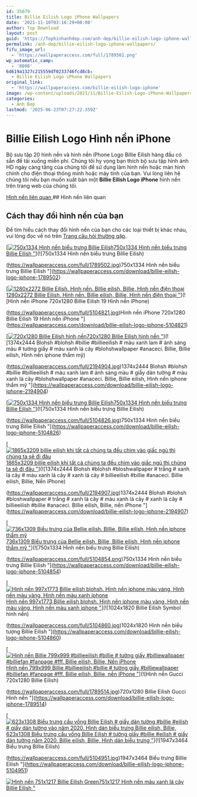 ```yaml
---
id: 35079
title: Billie Eilish Logo iPhone Wallpapers
date: '2021-11-10T03:16:29+00:00'
author: Top Download
layout: post
guid: 'https://Tophinhanhdep.com/anh-dep/billie-eilish-logo-iphone-wallpapers/'
permalink: /anh-dep/billie-eilish-logo-iphone-wallpapers/
fifu_image_url:
  - 'https://wallpaperaccess.com/full/1789501.png'
wp_automatic_camp:
  - '8098'
6d619a1327c215559df0233746fcd8cb:
  - Billie Eilish Logo iPhone Wallpapers
original_link:
  - 'https://wallpaperaccess.com/billie-eilish-logo-iphone'
image: /wp-content/uploads/2021/11/Billie-Eilish-Logo-iPhone-Wallpapers.png
categories:
  - Ảnh Đẹp
lastmod: '2025-06-23T07:27:22.359Z'
---
```

# Billie Eilish Logo Hình nền iPhone

Bộ sưu tập 20 hình nền và hình nền iPhone Logo Billie Eilish hàng đầu có sẵn để tải xuống miễn phí. Chúng tôi hy vọng bạn thích bộ sưu tập hình ảnh HD ngày càng tăng của chúng tôi để sử dụng làm hình nền hoặc màn hình chính cho điện thoại thông minh hoặc máy tính của bạn. Vui lòng liên hệ chúng tôi nếu bạn muốn xuất bản một **Billie Eilish Logo iPhone** hình nền trên trang web của chúng tôi.

[Hình nền liên quan ](#related) ## Hình nền liên quan

## Cách thay đổi hình nền của bạn

Để tìm hiểu cách thay đổi hình nền của bạn cho các loại thiết bị khác nhau, vui lòng đọc về nó trên [Trang câu hỏi thường gặp](https://tophinhanhdep.com/faq/).

  
[[![750x1334 Hình nền biểu trưng Billie Eilish](https://wallpaperaccess.com/full/1789501.png)750x1334 Hình nền biểu trưng Billie Eilish "](https://wallpaperaccess.com/download/billie-eilish-logo-iphone-1789501)](![750x1334 Hình nền biểu trưng Billie Eilish)

(https://wallpaperaccess.com/full/1789502.jpg)750x1334 Hình nền biểu trưng Billie Eilish "](https://wallpaperaccess.com/download/billie-eilish-logo-iphone-1789502)

[[![1280x2272 Billie Eilish.  Hình nền.  Billie eilish, Billie, Hình nền điện thoại](https://wallpaperaccess.com/full/2357439.png)1280x2272 Billie Eilish. Hình nền. Billie eilish, Billie, Hình nền điện thoại "](https://wallpaperaccess.com/download/billie-eilish-logo-iphone-2357439)](![Hình nền iPhone 720x1280 Billie Eilish 19 Hình nền iPhone)

(https://wallpaperaccess.com/full/5104821.jpg)Hình nền iPhone 720x1280 Billie Eilish 19 Hình nền iPhone "](https://wallpaperaccess.com/download/billie-eilish-logo-iphone-5104821)

[[![720x1280 Billie Eilish hình nền](https://wallpaperaccess.com/full/2357442.jpg)720x1280 Billie Eilish hình nền "](https://wallpaperaccess.com/download/billie-eilish-logo-iphone-2357442)](![1374x2444 Blohsh #blohsh #billie #billieeilish # màu xanh lam # ánh sáng màu # tường giấy # màu xanh lá cây #blohshwallpaper #anaceci.  Billie, Billie eilish, Hình nền iphone thẩm mỹ)

(https://wallpaperaccess.com/full/2194904.jpg)1374x2444 Blohsh #blohsh #billie #billieeilish # màu xanh lam # ánh sáng màu # giấy dán tường # màu xanh lá cây #blohshwallpaper #anaceci. Billie, Billie eilish, Hình nền iphone thẩm mỹ "](https://wallpaperaccess.com/download/billie-eilish-logo-iphone-2194904)

[[![750x1334 Hình nền biểu trưng Billie Eilish](https://wallpaperaccess.com/full/5104825.jpg)750x1334 Hình nền biểu trưng Billie Eilish "](https://wallpaperaccess.com/download/billie-eilish-logo-iphone-5104825)](![750x1334 Hình nền biểu trưng Billie Eilish)

(https://wallpaperaccess.com/full/5104826.jpg)750x1334 Hình nền biểu trưng Billie Eilish "](https://wallpaperaccess.com/download/billie-eilish-logo-iphone-5104826)

[[![1865x3209 billie eilish khi tất cả chúng ta đều chìm vào giấc ngủ thì chúng ta sẽ đi đâu](https://wallpaperaccess.com/full/1789513.jpg)1865x3209 billie eilish khi tất cả chúng ta đều chìm vào giấc ngủ thì chúng ta sẽ đi đâu "](https://wallpaperaccess.com/download/billie-eilish-logo-iphone-1789513)](![1374x2444 Blohsh #blohsh #bloshwallpaper # trắng # xanh lá cây # màu xanh lá cây # xanh lá cây # billieeilish #billie #anaceci.  Billie eilish, Billie, Nền iPhone)

(https://wallpaperaccess.com/full/2194907.jpg)1374x2444 Blohsh #blohsh #bloshwallpaper # trắng # xanh lá cây # màu xanh lá cây # xanh lá cây # billieeilish #billie #anaceci. Billie eilish, Billie, nền iPhone "](https://wallpaperaccess.com/download/billie-eilish-logo-iphone-2194907)

[[![736x1309 Biểu trưng của Bellie eilish.  Billie, Billie eilish, Hình nền iphone thẩm mỹ](https://wallpaperaccess.com/full/5104831.jpg)736x1309 Biểu trưng của Bellie eilish. Billie, Billie eilish, Hình nền iphone thẩm mỹ "](https://wallpaperaccess.com/download/billie-eilish-logo-iphone-5104831)](![750x1334 Hình nền biểu trưng Billie Eilish)

(https://wallpaperaccess.com/full/5104854.png)750x1334 Hình nền biểu trưng Billie Eilish "](https://wallpaperaccess.com/download/billie-eilish-logo-iphone-5104854)

[[![Hình nền 997x1773 Billie eilish blohsh.  Hình nền iphone màu vàng, Hình nền màu vàng, Hình nền màu xanh iphone](https://wallpaperaccess.com/full/5104858.jpg)Hình nền 997x1773 Billie eilish blohsh. Hình nền iphone màu vàng, Hình nền màu vàng, Hình nền màu xanh iphone "](https://wallpaperaccess.com/download/billie-eilish-logo-iphone-5104858)](![1024x1820 Billie Eilish Symbol hình nền)

(https://wallpaperaccess.com/full/5104860.jpg)1024x1820 Hình nền biểu tượng Billie Eilish "](https://wallpaperaccess.com/download/billie-eilish-logo-iphone-5104860)

[[![Hình nền Billie 799x999 #billieeilish #billie # tường giấy #billiewallpaper #billiefan #fanpage #fff.  Billie eilish, Billie, Nền iPhone](https://wallpaperaccess.com/full/2194952.jpg)Hình nền 799x999 Billie #billieeilish #billie # tường giấy #billiewallpaper #billiefan #fanpage #fff. Billie eilish, Billie, nền iPhone "](https://wallpaperaccess.com/download/billie-eilish-logo-iphone-2194952)](![Hình nền Gucci 720x1280 Billie Eilish)

(https://wallpaperaccess.com/full/1789514.jpg)720x1280 Billie Eilish Gucci Hình nền "](https://wallpaperaccess.com/download/billie-eilish-logo-iphone-1789514)

[[![623x1308 Biểu trưng cầu vồng Billie Eilish # giấy dán tường #billie #eilish # giấy dán tường vào năm 2020. Hình dán biểu trưng Billie eilish, Billie,](https://wallpaperaccess.com/full/5104868.png)623x1308 Biểu trưng cầu vồng Billie Eilish # tường giấy #billie #eilish # giấy dán tường năm 2020. Billie eilish, Billie, Hình dán biểu trưng "](https://wallpaperaccess.com/download/billie-eilish-logo-iphone-5104868)](![1947x3464 Biểu trưng Billie Eilish)

(https://wallpaperaccess.com/full/5104951.jpg)1947x3464 Biểu trưng Billie Eilish "](https://wallpaperaccess.com/download/billie-eilish-logo-iphone-5104951)

[![Hình nền 751x1217 Billie Eilish Green](https://wallpaperaccess.com/full/5104955.jpg)751x1217 Hình nền màu xanh lá cây Billie Eilish "](https://wallpaperaccess.com/download/billie-eilish-logo-iphone-5104955)
